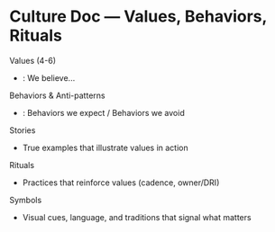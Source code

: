# Culture Doc — Values, Behaviors, Rituals

Values (4-6)
- <Value>: We believe...

Behaviors & Anti-patterns
- <Value>: Behaviors we expect / Behaviors we avoid

Stories
- True examples that illustrate values in action

Rituals
- Practices that reinforce values (cadence, owner/DRI)

Symbols
- Visual cues, language, and traditions that signal what matters
